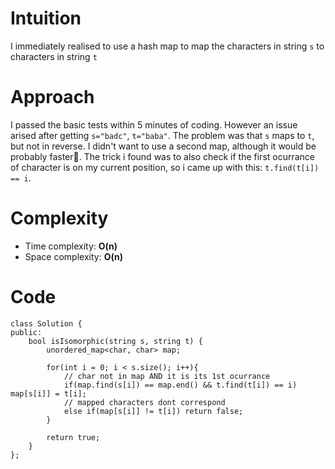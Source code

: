 # Intuition
I immediately realised to use a hash map to map the characters in string `s` to characters in string `t`

# Approach
I passed the basic tests within 5 minutes of coding. However an issue arised after getting `s="badc"`, `t="baba"`. The problem was that `s` maps to `t`, but not in reverse. I didn't want to use a second map, although it would be probably faster🤷. The trick i found was to also check if the first ocurrance of character is on my current position, so i came up with this: `t.find(t[i]) == i`.

# Complexity
- Time complexity: **O(n)**
- Space complexity: **O(n)**

# Code
```
class Solution {
public:
    bool isIsomorphic(string s, string t) {
        unordered_map<char, char> map;

        for(int i = 0; i < s.size(); i++){
            // char not in map AND it is its 1st ocurrance
            if(map.find(s[i]) == map.end() && t.find(t[i]) == i) map[s[i]] = t[i];
            // mapped characters dont correspond
            else if(map[s[i]] != t[i]) return false;
        }

        return true;
    }
};
```